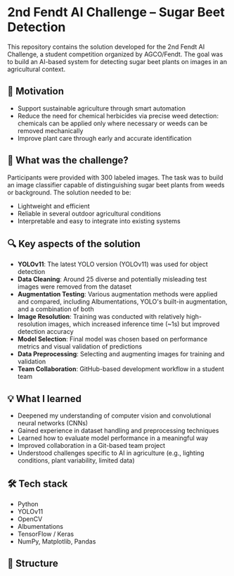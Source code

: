 # 2nd Fendt AI Challenge – Sugar Beet Detection

This repository contains the solution developed for the 2nd Fendt AI Challenge, a student competition organized by AGCO/Fendt. The goal was to build an AI-based system for detecting sugar beet plants on images in an agricultural context.

## 🌱 Motivation

- Support sustainable agriculture through smart automation  
- Reduce the need for chemical herbicides via precise weed detection: chemicals can be applied only where necessary or weeds can be removed mechanically  
- Improve plant care through early and accurate identification  

## 🧠 What was the challenge?

Participants were provided with 300 labeled images. The task was to build an image classifier capable of distinguishing sugar beet plants from weeds or background. The solution needed to be:

- Lightweight and efficient  
- Reliable in several outdoor agricultural conditions  
- Interpretable and easy to integrate into existing systems  

## 🔍 Key aspects of the solution

- **YOLOv11**: The latest YOLO version (YOLOv11) was used for object detection  
- **Data Cleaning**: Around 25 diverse and potentially misleading test images were removed from the dataset  
- **Augmentation Testing**: Various augmentation methods were applied and compared, including Albumentations, YOLO's built-in augmentation, and a combination of both  
- **Image Resolution**: Training was conducted with relatively high-resolution images, which increased inference time (~1s) but improved detection accuracy  
- **Model Selection**: Final model was chosen based on performance metrics and visual validation of predictions  
- **Data Preprocessing**: Selecting and augmenting images for training and validation  
- **Team Collaboration**: GitHub-based development workflow in a student team  

## 💡 What I learned

- Deepened my understanding of computer vision and convolutional neural networks (CNNs)  
- Gained experience in dataset handling and preprocessing techniques  
- Learned how to evaluate model performance in a meaningful way  
- Improved collaboration in a Git-based team project  
- Understood challenges specific to AI in agriculture (e.g., lighting conditions, plant variability, limited data)  

## 🛠 Tech stack

- Python  
- YOLOv11  
- OpenCV  
- Albumentations  
- TensorFlow / Keras  
- NumPy, Matplotlib, Pandas  

## 📁 Structure


